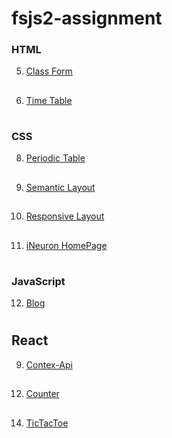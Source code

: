 # fsjs2-assignment

### HTML

5. [Class Form](https://cerulean-churros-2cc0b6.netlify.app/html/classform/)

##

6. [Time Table](https://cerulean-churros-2cc0b6.netlify.app/html/timetable/)

#

### CSS

8. [Periodic Table](https://cerulean-churros-2cc0b6.netlify.app/css/periodic%20table/)

##

9. [Semantic Layout](https://cerulean-churros-2cc0b6.netlify.app/css/semantic%20layout/)

##

10. [Responsive Layout](https://cerulean-churros-2cc0b6.netlify.app/css/responsive%20layout/)

##

11. [iNeuron HomePage](https://cerulean-churros-2cc0b6.netlify.app/css/ineuron%20homepage/)

#

### JavaScript

12. [Blog](https://cerulean-churros-2cc0b6.netlify.app/javascript/blog/)

#

## React

9. [Contex-Api](https://enchanting-axolotl-d85a21.netlify.app)

##

12. [Counter](https://tubular-tulumba-b2e832.netlify.app)

##

14. [TicTacToe](https://animated-sprinkles-e2debb.netlify.app)

#
